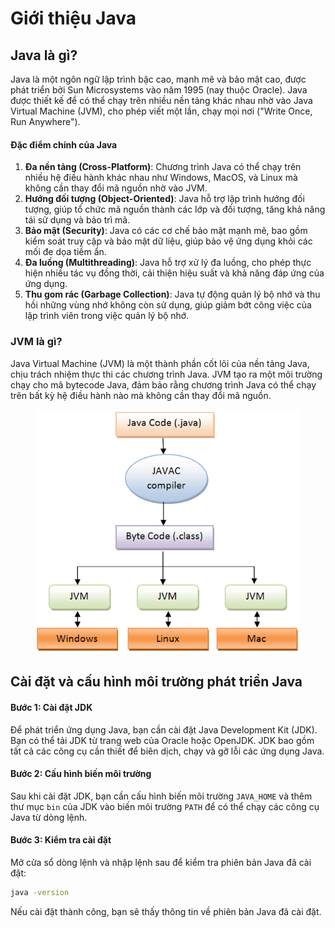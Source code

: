 # Giới thiệu Java

## Java là gì?

Java là một ngôn ngữ lập trình bậc cao, mạnh mẽ và bảo mật cao, được phát triển bởi Sun Microsystems vào năm 1995 (nay thuộc Oracle). Java được thiết kế để có thể chạy trên nhiều nền tảng khác nhau nhờ vào Java Virtual Machine (JVM), cho phép viết một lần, chạy mọi nơi ("Write Once, Run Anywhere").

#### Đặc điểm chính của Java

1. **Đa nền tảng (Cross-Platform)**: Chương trình Java có thể chạy trên nhiều hệ điều hành khác nhau như Windows, MacOS, và Linux mà không cần thay đổi mã nguồn nhờ vào JVM.
2. **Hướng đối tượng (Object-Oriented)**: Java hỗ trợ lập trình hướng đối tượng, giúp tổ chức mã nguồn thành các lớp và đối tượng, tăng khả năng tái sử dụng và bảo trì mã.
3. **Bảo mật (Security)**: Java có các cơ chế bảo mật mạnh mẽ, bao gồm kiểm soát truy cập và bảo mật dữ liệu, giúp bảo vệ ứng dụng khỏi các mối đe dọa tiềm ẩn.
4. **Đa luồng (Multithreading)**: Java hỗ trợ xử lý đa luồng, cho phép thực hiện nhiều tác vụ đồng thời, cải thiện hiệu suất và khả năng đáp ứng của ứng dụng.
5. **Thu gom rác (Garbage Collection)**: Java tự động quản lý bộ nhớ và thu hồi những vùng nhớ không còn sử dụng, giúp giảm bớt công việc của lập trình viên trong việc quản lý bộ nhớ.

### JVM là gì?

Java Virtual Machine (JVM) là một thành phần cốt lõi của nền tảng Java, chịu trách nhiệm thực thi các chương trình Java. JVM tạo ra một môi trường chạy cho mã bytecode Java, đảm bảo rằng chương trình Java có thể chạy trên bất kỳ hệ điều hành nào mà không cần thay đổi mã nguồn.

<figure><img src="../.gitbook/assets/image.png" alt=""><figcaption></figcaption></figure>

## Cài đặt và cấu hình môi trường phát triển Java

#### Bước 1: Cài đặt JDK

Để phát triển ứng dụng Java, bạn cần cài đặt Java Development Kit (JDK). Bạn có thể tải JDK từ trang web của Oracle hoặc OpenJDK. JDK bao gồm tất cả các công cụ cần thiết để biên dịch, chạy và gỡ lỗi các ứng dụng Java.

#### Bước 2: Cấu hình biến môi trường

Sau khi cài đặt JDK, bạn cần cấu hình biến môi trường `JAVA_HOME` và thêm thư mục `bin` của JDK vào biến môi trường `PATH` để có thể chạy các công cụ Java từ dòng lệnh.

#### Bước 3: Kiểm tra cài đặt

Mở cửa sổ dòng lệnh và nhập lệnh sau để kiểm tra phiên bản Java đã cài đặt:

```bash
java -version
```

Nếu cài đặt thành công, bạn sẽ thấy thông tin về phiên bản Java đã cài đặt.
